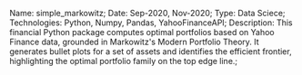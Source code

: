 Name: simple_markowitz;
Date: Sep-2020, Nov-2020;
Type: Data Sciece;
Technologies: Python, Numpy, Pandas, YahooFinanceAPI;
Description: This financial Python package computes optimal portfolios based on Yahoo Finance data, grounded in Markowitz's Modern Portfolio Theory. It generates bullet plots for a set of assets and identifies the efficient frontier, highlighting the optimal portfolio family on the top edge line.;
